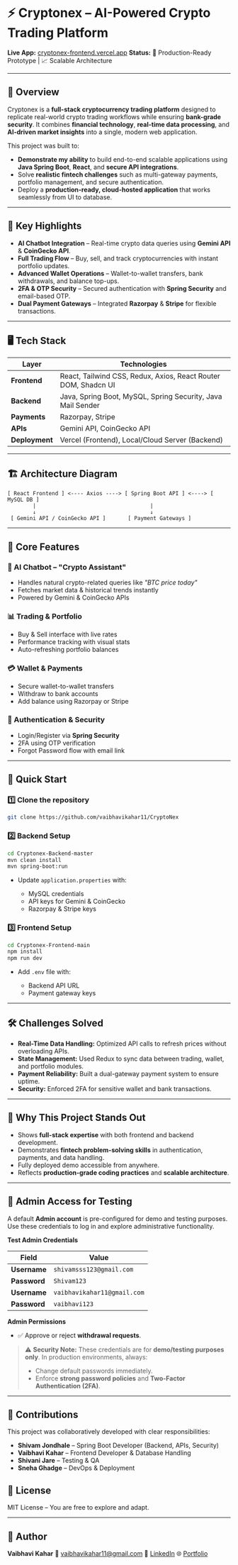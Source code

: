 # ⚡ Cryptonex – AI-Powered Crypto Trading Platform

**Live App:** [cryptonex-frontend.vercel.app](https://cryptonex-frontend.vercel.app/)
**Status:** 🚀 Production-Ready Prototype | 📈 Scalable Architecture

---

## 📝 Overview

Cryptonex is a **full-stack cryptocurrency trading platform** designed to replicate real-world crypto trading workflows while ensuring **bank-grade security**.
It combines **financial technology**, **real-time data processing**, and **AI-driven market insights** into a single, modern web application.

This project was built to:

* **Demonstrate my ability** to build end-to-end scalable applications using **Java Spring Boot**, **React**, and **secure API integrations**.
* Solve **realistic fintech challenges** such as multi-gateway payments, portfolio management, and secure authentication.
* Deploy a **production-ready, cloud-hosted application** that works seamlessly from UI to database.

---

## 🎯 Key Highlights

* **AI Chatbot Integration** – Real-time crypto data queries using **Gemini API** & **CoinGecko API**.
* **Full Trading Flow** – Buy, sell, and track cryptocurrencies with instant portfolio updates.
* **Advanced Wallet Operations** – Wallet-to-wallet transfers, bank withdrawals, and balance top-ups.
* **2FA & OTP Security** – Secured authentication with **Spring Security** and email-based OTP.
* **Dual Payment Gateways** – Integrated **Razorpay** & **Stripe** for flexible transactions.

---

## 🖥 Tech Stack

| Layer          | Technologies                                                   |
| -------------- | -------------------------------------------------------------- |
| **Frontend**   | React, Tailwind CSS, Redux, Axios, React Router DOM, Shadcn UI |
| **Backend**    | Java, Spring Boot, MySQL, Spring Security, Java Mail Sender    |
| **Payments**   | Razorpay, Stripe                                               |
| **APIs**       | Gemini API, CoinGecko API                                      |
| **Deployment** | Vercel (Frontend), Local/Cloud Server (Backend)                |

---

## 🏗 Architecture Diagram

```
[ React Frontend ] <---- Axios ----> [ Spring Boot API ] <----> [ MySQL DB ]
        |                                    |
        ↓                                    ↓
 [ Gemini API / CoinGecko API ]       [ Payment Gateways ]
```

---

## 📂 Core Features

### 💬 AI Chatbot – "Crypto Assistant"

* Handles natural crypto-related queries like *"BTC price today"*
* Fetches market data & historical trends instantly
* Powered by Gemini & CoinGecko APIs

### 📊 Trading & Portfolio

* Buy & Sell interface with live rates
* Performance tracking with visual stats
* Auto-refreshing portfolio balances

### 💳 Wallet & Payments

* Secure wallet-to-wallet transfers
* Withdraw to bank accounts
* Add balance using Razorpay or Stripe

### 🔐 Authentication & Security

* Login/Register via **Spring Security**
* 2FA using OTP verification
* Forgot Password flow with email link

---

## 🚀 Quick Start

### 1️⃣ Clone the repository

```bash
git clone https://github.com/vaibhavikahar11/CryptoNex
```

### 2️⃣ Backend Setup

```bash
cd Cryptonex-Backend-master
mvn clean install
mvn spring-boot:run
```

* Update `application.properties` with:

  * MySQL credentials
  * API keys for Gemini & CoinGecko
  * Razorpay & Stripe keys

### 3️⃣ Frontend Setup

```bash
cd Cryptonex-Frontend-main
npm install
npm run dev
```

* Add `.env` file with:

  * Backend API URL
  * Payment gateway keys

---


## 🛠 Challenges Solved

* **Real-Time Data Handling:** Optimized API calls to refresh prices without overloading APIs.
* **State Management:** Used Redux to sync data between trading, wallet, and portfolio modules.
* **Payment Reliability:** Built a dual-gateway payment system to ensure uptime.
* **Security:** Enforced 2FA for sensitive wallet and bank transactions.

---

## 🎯 Why This Project Stands Out

* Shows **full-stack expertise** with both frontend and backend development.
* Demonstrates **fintech problem-solving skills** in authentication, payments, and data handling.
* Fully deployed demo accessible from anywhere.
* Reflects **production-grade coding practices** and **scalable architecture**.

---


## 👑 Admin Access for Testing

A default **Admin account** is pre-configured for demo and testing purposes.
Use these credentials to log in and explore administrative functionality.

**Test Admin Credentials**

| Field        | Value                    |
| ------------ | ------------------------ |
| **Username** | `shivamsss123@gmail.com` |
| **Password** | `Shivam123`              |
| **Username** | `vaibhavikahar11@gmail.com` |
| **Password** | `vaibhavi123`              |

**Admin Permissions**

* ✅ Approve or reject **withdrawal requests**.
  
  

> ⚠ **Security Note:**
> These credentials are for **demo/testing purposes only**.
> In production environments, always:
>
> * Change default passwords immediately.
> * Enforce **strong password policies** and **Two-Factor Authentication (2FA)**.

---

## 👥 Contributions

This project was collaboratively developed with clear responsibilities:

- **Shivam Jondhale** – Spring Boot Developer (Backend, APIs, Security)  
- **Vaibhavi Kahar** – Frontend Developer & Database Handling  
- **Shivani Jare** – Testing & QA  
- **Sneha Ghadge** – DevOps & Deployment  




## 📜 License

MIT License – You are free to explore and adapt.

---

## 📢 Author
**Vaibhavi Kahar**
📧 [vaibhavikahar11@gmail.com](mailto:vaibhavikahar11@gmail.com)
💼 [LinkedIn](https://www.linkedin.com/in/vaibhavi-kahar/)
🌐 [Portfolio](https://shivam-portfolio-tan.vercel.app/)
